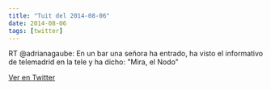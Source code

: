 ```yaml
---
title: "Tuit del 2014-08-06"
date: 2014-08-06
tags: [twitter]
---
```


RT @adrianagaube: En un bar una señora ha entrado, ha visto el informativo de telemadrid en la tele y ha dicho: "Mira, el Nodo"



[Ver en Twitter](https://twitter.com/i/web/status/497124176751501312)
